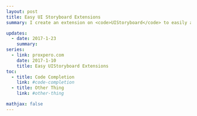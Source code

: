 ```yaml
---
layout: post
title: Easy UI Storyboard Extensions
summary: I create an extension on <code>UIStoryboard</code> to easily access Main.storyboard and instantiate custom <code>UIViewController</code> subclasses by type without littering the codebase with hardcoded strings.

updates:
  - date: 2017-1-23
    summary:
series:
  - link: proxpero.com
    date: 2017-1-10
    title: Easy UIStoryboard Extensions
toc:
  - title: Code Completion
    link: #code-completion
  - title: Other Thing
    link: #other-thing

mathjax: false
---
```


